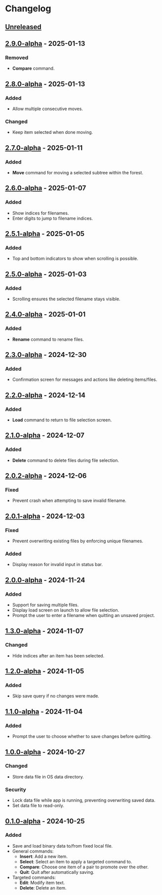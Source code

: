 # Changelog

## [Unreleased]

## [2.9.0-alpha] - 2025-01-13

### Removed
- **Compare** command.

## [2.8.0-alpha] - 2025-01-13

### Added
- Allow multiple consecutive moves.

### Changed
- Keep item selected when done moving.

## [2.7.0-alpha] - 2025-01-11

### Added
- **Move** command for moving a selected subtree within the forest.

## [2.6.0-alpha] - 2025-01-07

### Added
- Show indices for filenames.
- Enter digits to jump to filename indices.

## [2.5.1-alpha] - 2025-01-05

### Added
- Top and bottom indicators to show when scrolling is possible.

## [2.5.0-alpha] - 2025-01-03

### Added
- Scrolling ensures the selected filename stays visible.

## [2.4.0-alpha] - 2025-01-01

### Added
- **Rename** command to rename files.

## [2.3.0-alpha] - 2024-12-30

### Added
- Confirmation screen for messages and actions like deleting items/files.

## [2.2.0-alpha] - 2024-12-14

### Added
- **Load** command to return to file selection screen.

## [2.1.0-alpha] - 2024-12-07

### Added
- **Delete** command to delete files during file selection.

## [2.0.2-alpha] - 2024-12-06

### Fixed
- Prevent crash when attempting to save invalid filename.

## [2.0.1-alpha] - 2024-12-03

### Fixed
- Prevent overwriting existing files by enforcing unique filenames.

### Added
- Display reason for invalid input in status bar.

## [2.0.0-alpha] - 2024-11-24

### Added
- Support for saving multiple files.
- Display load screen on launch to allow file selection.
- Prompt the user to enter a filename when quitting an unsaved project.

## [1.3.0-alpha] - 2024-11-07

### Changed
- Hide indices after an item has been selected.

## [1.2.0-alpha] - 2024-11-05

### Added
- Skip save query if no changes were made.

## [1.1.0-alpha] - 2024-11-04

### Added
- Prompt the user to choose whether to save changes before quitting.

## [1.0.0-alpha] - 2024-10-27

### Changed
- Store data file in OS data directory.

### Security
- Lock data file while app is running, preventing overwriting saved data.
- Set data file to read-only.

## [0.1.0-alpha] - 2024-10-25

### Added
- Save and load binary data to/from fixed local file.
- General commands:
  - **Insert**: Add a new item.
  - **Select**: Select an item to apply a targeted command to.
  - **Compare**: Choose one item of a pair to promote over the other.
  - **Quit**: Quit after automatically saving.
- Targeted commands:
  - **Edit**: Modify item text.
  - **Delete**: Delete an item.

[Unreleased]: https://github.com/darthkeith/sieve-selector/compare/v2.9.0-alpha...HEAD
[2.9.0-alpha]: https://github.com/darthkeith/sieve-selector/compare/v2.8.0-alpha...v2.9.0-alpha
[2.8.0-alpha]: https://github.com/darthkeith/sieve-selector/compare/v2.7.0-alpha...v2.8.0-alpha
[2.7.0-alpha]: https://github.com/darthkeith/sieve-selector/compare/v2.6.0-alpha...v2.7.0-alpha
[2.6.0-alpha]: https://github.com/darthkeith/sieve-selector/compare/v2.5.1-alpha...v2.6.0-alpha
[2.5.1-alpha]: https://github.com/darthkeith/sieve-selector/compare/v2.5.0-alpha...v2.5.1-alpha
[2.5.0-alpha]: https://github.com/darthkeith/sieve-selector/compare/v2.4.0-alpha...v2.5.0-alpha
[2.4.0-alpha]: https://github.com/darthkeith/sieve-selector/compare/v2.3.0-alpha...v2.4.0-alpha
[2.3.0-alpha]: https://github.com/darthkeith/sieve-selector/compare/v2.2.0-alpha...v2.3.0-alpha
[2.2.0-alpha]: https://github.com/darthkeith/sieve-selector/compare/v2.1.0-alpha...v2.2.0-alpha
[2.1.0-alpha]: https://github.com/darthkeith/sieve-selector/compare/v2.0.2-alpha...v2.1.0-alpha
[2.0.2-alpha]: https://github.com/darthkeith/sieve-selector/compare/v2.0.1-alpha...v2.0.2-alpha
[2.0.1-alpha]: https://github.com/darthkeith/sieve-selector/compare/v2.0.0-alpha...v2.0.1-alpha
[2.0.0-alpha]: https://github.com/darthkeith/sieve-selector/compare/v1.3.0-alpha...v2.0.0-alpha
[1.3.0-alpha]: https://github.com/darthkeith/sieve-selector/compare/v1.2.0-alpha...v1.3.0-alpha
[1.2.0-alpha]: https://github.com/darthkeith/sieve-selector/compare/v1.1.0-alpha...v1.2.0-alpha
[1.1.0-alpha]: https://github.com/darthkeith/sieve-selector/compare/v1.0.0-alpha...v1.1.0-alpha
[1.0.0-alpha]: https://github.com/darthkeith/sieve-selector/compare/v0.1.0-alpha...v1.0.0-alpha
[0.1.0-alpha]: https://github.com/darthkeith/sieve-selector/releases/tag/v0.1.0-alpha

